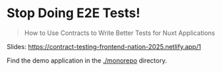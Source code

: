 # Stop Doing E2E Tests!

> How to Use Contracts to Write Better Tests for Nuxt Applications

Slides: https://contract-testing-frontend-nation-2025.netlify.app/1

Find the demo application in the [./monorepo](./monorepo) directory.
